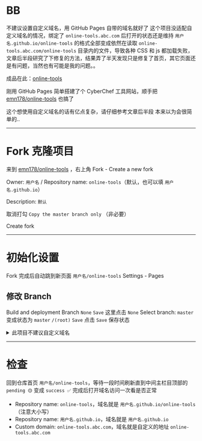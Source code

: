 <!-- ##{"timestamp":1743617776}## -->

# BB
不建议设置自定义域名，用 GitHub Pages 自带的域名就好了
这个项目没适配自定义域名的情况，绑定了 `online-tools.abc.com` 后打开的状态还是维持 `用户名.github.io/online-tools` 的格式全部变成依然在读取 `online-tools.abc.com/online-tools` 目录内的文件，导致各种 CSS 和 js 都加载失败，文章后半段研究了下修复的方法，结果弄了半天发现只是修复了首页，其它页面还是有问题，当然也有可能是我的问题。。

成品在此：[online-tools](https://online-tools.klein.blue/)

刚用 GitHub Pages 简单搭建了个 CyberChef 工具网站，顺手把 [emn178/online-tools](https://github.com/emn178/online-tools) 也搞了

这个想使用自定义域名的话有亿点复杂，请仔细参考文章后半段
本来以为会很简单的..

--------------------------------------------------------------------------
# Fork 克隆项目
来到 [emn178/online-tools](https://github.com/emn178/online-tools) ，右上角 Fork - Create a new fork

Owner: `用户名` / Repository name: `online-tools`（默认，也可以填 `用户名.github.io`）

Description: `默认`

取消打勾 `Copy the master branch only` （非必要）

Create fork

--------------------------------------------------------------------------
# 初始化设置
Fork 完成后自动跳到新页面 `用户名/online-tools`
Settings - Pages

## 修改 Branch
Build and deployment
Branch
`None` `Save` 这里点击 `None`
Select branch: `master`
变成状态为
`master` `/(root)` `Save`
点击 `Save` 保存状态

<details><summary>此项目不建议自定义域名</summary>

## 自定义域名（有的话）
Custom domain
填入域名如 `online-tools.abc.com`

官方教程：[Managing a custom domain for your GitHub Pages site](https://docs.github.com/en/pages/configuring-a-custom-domain-for-your-github-pages-site/managing-a-custom-domain-for-your-github-pages-site) 

以 Cloudflare 为例，其它大同小异

情况1和情况2的 DNS 记录本身并不冲突，可同时存在，实现 `abc.com` 和 `online-tools.abc.com` 分别指向两个不同仓库内的 GihHub Pages 项目

### 情况1. 二级域名直接做 GitHub Pages 的 online-tools 项目地址
如 `abc.com` 这种

域名 - DNS - Add record 添加记录
| Type: A | Name: @ | IPv4 address: 185.199.108.153 | Proxy status: Proxied | TTL: Auto |
| :-------: | :---------: | :--------------------------------: | :----------------------: | :---------: |
| Type: A | Name: @ | IPv4 address: 185.199.109.153 | Proxy status: Proxied | TTL: Auto |
| Type: A | Name: @ | IPv4 address: 185.199.110.153 | Proxy status: Proxied | TTL: Auto |
| Type: A | Name: @ | IPv4 address: 185.199.111.153 | Proxy status: Proxied | TTL: Auto |

GitHub 仓库
Settings - Pages - Custom domain: `abc.com`（不需要带 http:// 或 https:// 前缀）
Save

### 情况2. 三级域名做 GitHub Pages 的 online-tools 项目地址
如 `www.abc.com` 或 `online-tools.abc.com` 或 `ot.abc.com`

域名 - DNS - Add record 添加记录
`| Type: CNAME | Name: online-tools | Target: 用户名.github.io | Proxy status: Proxied | TTL: Auto |`
或先添加情况1的 DNS记录，然后直接
`| Type: CNAME | Name: online-tools | Target: @ | Proxy status: Proxied | TTL: Auto |`

GitHub 仓库
Settings - Pages - Custom domain: `online-tools.abc.com`（不需要带 http:// 或 https:// 前缀）
Save

验证
等待黄色的 <font color=yellow>DNS Check in Progress</font>
变成绿色 <font color=green>DNS check successful</font> 即可（不等变黄也没所谓，以浏览器能打开为准）

--------------------------------------------------------------------------
# 修复自定义域名 bug
这个项目没适配自定义域名的情况，绑定了 `online-tools.abc.com` 后打开的状态还是维持 `用户名.github.io/online-tools` 的格式全部变成依然在读取 `online-tools.abc.com/online-tools` 目录内的文件，导致各种 CSS 和 js 都加载失败

解决方案
问题的核心是：资源在仓库根目录，但 `<base>` 标签或 Jekyll 配置导致路径多了一个 `/online-tools/`

以下是修复步骤：

## 步骤 1：修正 `<base>` 标签
在仓库首页 `用户名/online-tools` 根目录下拉找到并打开 `index.html`

右上角 `Edit this file` 进行编辑状态

随便点击一下中间代码框然后 `Ctrl + F` 搜索将 `<base href="/online-tools/">` 替换为 `<base href="/">`（只有一条）
这确保资源从自定义域名的根路径 `https://online-tools.abc.com/` 加载，例如 `https://online-tools.abc.com/css/style.css`

`Commit changes...` 保存并提交到  GitHub

## 步骤 2：添加 `_config.yml` 以适配 Jekyll
仓库被 GitHub Pages 识别为 Jekyll 站点（因为它是 HTML 项目），但缺少 `_config.yml` 会导致默认配置干扰路径

在仓库根目录 `Add file` - `Create new file` 创建文件
在 `Name your file` 输入框中，输入 `_config.yml`

在编辑器中粘贴以下代码：

```
baseurl: ""
url: "https://online-tools.abc.com"
```

- baseurl: ""表示站点部署在根路径，而不是 `/online-tools/`
- url 指定自定义域名

`Commit changes...` 保存并提交到 GitHub

## 步骤 3：设置 GitHub Actions 自动化更新流程防止更新后 index.html 的改动丢失
### 步骤 3.1 创建工作流文件
- 创建一个简单的 GitHub Action，在每次拉取上游更新后自动调整 `<base>` 标签
- 示例工作流 `.github/workflows/fix-base.yml`

在仓库根目录 `Add file` - `Create new file` 创建文件
在 `Name your file` 输入框中，输入路径：`.github/workflows/fix-base.yml`

- 这会创建一个 `.github/workflows` 目录，并添加一个名为 `fix-base.yml` 的文件
- 注意：文件名可以随便取，但后缀必须是 `.yml` 或 `.yaml`

在编辑器中粘贴以下代码：

```
name: Fix Base URL
on:
  push:
    branches: [ main ]
jobs:
  fix-base:
    runs-on: ubuntu-latest
    steps:
      - uses: actions/checkout@v3
      - name: Replace base href
        run: sed -i 's|<base href="/online-tools/">|<base href="/">|' index.html
      - name: Commit changes
        run: |
          git config --local user.email "github-actions@github.com"
          git config --local user.name "GitHub Actions"
          git add index.html
          git commit -m "Fix base href for custom domain" || echo "No changes to commit"
          git push
```

代码解释：
- name: 工作流名称，随便取，这里是“Fix Base URL”
- on: 触发条件，push 表示推送代码时触发，branches: [ main ] 限定在 main 分支
- jobs: 任务列表，这里只有一个任务 fix-base
- runs-on: 运行环境，用 Ubuntu 虚拟机
- steps: 执行步骤：
  1. actions/checkout@v3: 拉取你的仓库代码
  2. Replace base href: 用sed命令替换 `<base>` 标签
  3. Commit changes: 将修改提交回仓库

`Commit changes...` 保存并提交到 GitHub

效果：
每次推送（包括从上游同步）后，Action 会自动修正 `<base>` 标签，无需手动干预

### 步骤 3.2 测试工作流
1. 触发 Actions：
- 随便改动一个文件（比如在 index.html 加个空格），然后提交到 main 分支
- 或者直接手动运行（见步骤 3.3 手动运行）

2. 查看运行状态：
- 转到仓库的 “Actions” 选项卡（页面顶部，旁边有 “Code”、“Issues” 等）
- 你会看到一个名为 “Fix Base URL” 的工作流正在运行
- 点击它，展开详情，看日志：
  - 如果成功，会有类似 “Replace base href” 和 “Commit changes” 的输出
  - 如果失败，会显示错误信息

3. 检查 `index.html`：
- 运行完成后，刷新仓库页面，打开 index.html，确认 `<base href="/online-tools/">` 已改为 `<base href="/">`

### 步骤 3.3 手动运行（可选）
如果想立刻测试，不用改代码：
1. 去 “Actions” 选项卡
2. 在左侧选择 “Fix Base URL” 工作流
3. 点击右侧的 “Run workflow” 按钮（可能需要先启用 Actions）
4. 选择 main 分支，点击绿色 “Run workflow” 按钮
5. 等待几秒，刷新页面查看结果

</details>

--------------------------------------------------------------------------
# 检查
回到仓库首页 `用户名/online-tools`，等待一段时间刷新直到中间主栏目顶部的 `pending 🟡` 变成 `success ✅`
完成后打开域名访问一次看是否正常

- Repository name: `online-tools`，域名就是 `用户名.github.io/online-tools`（注意大小写）
- Repository name: `用户名.github.io`，域名就是 `用户名.github.io`
- Custom domain: `online-tools.abc.com`，域名就是自定义的地址 `online-tools.abc.com`
